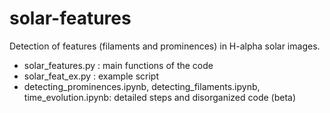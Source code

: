 # solar-features
Detection of features (filaments and prominences) in H-alpha solar images.

- solar_features.py : main functions of the code
- solar_feat_ex.py : example script
- detecting_prominences.ipynb, detecting_filaments.ipynb, time_evolution.ipynb: detailed steps and disorganized code (beta)
